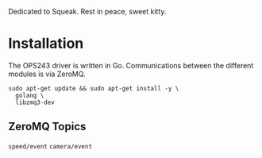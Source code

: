 Dedicated to Squeak.  Rest in peace, sweet kitty.

# Installation

The OPS243 driver is written in Go.  Communications between
the different modules is via ZeroMQ.

```
sudo apt-get update && sudo apt-get install -y \
  golang \
  libzmq3-dev
```

## ZeroMQ Topics

`speed/event`
`camera/event`
